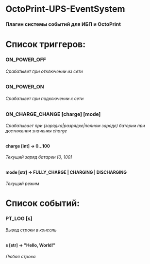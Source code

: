 # OctoPrint-UPS-EventSystem
### Плагин системы событий для ИБП и OctoPrint

# Список триггеров:

### ON_POWER_OFF
###### Срабатывет при отключении из сети

### ON_POWER_ON
###### Срабатывет при подключении к сети

### ON_CHARGE_CHANGE [charge] [mode]
###### Срабатывает при (зарядка|разрядке|полном заряде) батерии при достижении значения charge
#### charge [int] -> 0...100
###### Текущий заряд батареи [0, 100]
#### mode [str] -> FULLY_CHARGE | CHARGING | DISCHARGING
###### Текущий режим


# Список событий:

### PT_LOG [s]
###### Вывод строки в консоль
#### s [str] -> "Hello, World!"
###### Любая строка
